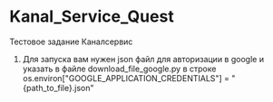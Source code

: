 # Kanal_Service_Quest
Тестовое задание Каналсервис
1. Для запуска вам нужен json файл для авторизации в google и указать в файле download_file_google.py в строке os.environ["GOOGLE_APPLICATION_CREDENTIALS"] = "{path_to_file}.json"
